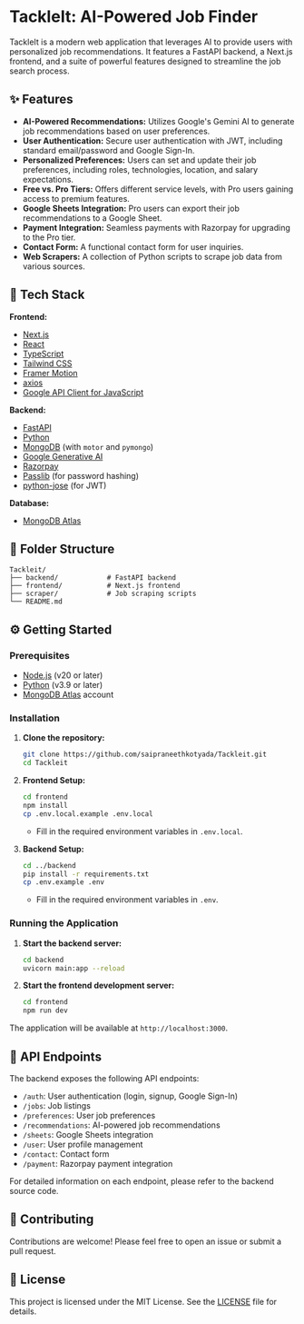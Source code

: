 # TackleIt: AI-Powered Job Finder

TackleIt is a modern web application that leverages AI to provide users with personalized job recommendations. It features a FastAPI backend, a Next.js frontend, and a suite of powerful features designed to streamline the job search process.

## ✨ Features

- **AI-Powered Recommendations:** Utilizes Google's Gemini AI to generate job recommendations based on user preferences.
- **User Authentication:** Secure user authentication with JWT, including standard email/password and Google Sign-In.
- **Personalized Preferences:** Users can set and update their job preferences, including roles, technologies, location, and salary expectations.
- **Free vs. Pro Tiers:** Offers different service levels, with Pro users gaining access to premium features.
- **Google Sheets Integration:** Pro users can export their job recommendations to a Google Sheet.
- **Payment Integration:** Seamless payments with Razorpay for upgrading to the Pro tier.
- **Contact Form:** A functional contact form for user inquiries.
- **Web Scrapers:** A collection of Python scripts to scrape job data from various sources.

## 🚀 Tech Stack

**Frontend:**
- [Next.js](https://nextjs.org/)
- [React](https://reactjs.org/)
- [TypeScript](https://www.typescriptlang.org/)
- [Tailwind CSS](https://tailwindcss.com/)
- [Framer Motion](https://www.framer.com/motion/)
- [axios](https://axios-http.com/)
- [Google API Client for JavaScript](https://github.com/google/google-api-javascript-client)

**Backend:**
- [FastAPI](https://fastapi.tiangolo.com/)
- [Python](https://www.python.org/)
- [MongoDB](https://www.mongodb.com/) (with `motor` and `pymongo`)
- [Google Generative AI](https://ai.google.dev/)
- [Razorpay](https://razorpay.com/)
- [Passlib](https://passlib.readthedocs.io/en/stable/) (for password hashing)
- [python-jose](https://python-jose.readthedocs.io/en/latest/) (for JWT)

**Database:**
- [MongoDB Atlas](https://www.mongodb.com/cloud/atlas)

## 📂 Folder Structure

```
Tackleit/
├── backend/            # FastAPI backend
├── frontend/           # Next.js frontend
├── scraper/            # Job scraping scripts
└── README.md
```

## ⚙️ Getting Started

### Prerequisites

- [Node.js](https://nodejs.org/en/) (v20 or later)
- [Python](https://www.python.org/downloads/) (v3.9 or later)
- [MongoDB Atlas](https://www.mongodb.com/cloud/atlas) account

### Installation

1. **Clone the repository:**
   ```bash
   git clone https://github.com/saipraneethkotyada/Tackleit.git
   cd Tackleit
   ```

2. **Frontend Setup:**
   ```bash
   cd frontend
   npm install
   cp .env.local.example .env.local
   ```
   - Fill in the required environment variables in `.env.local`.

3. **Backend Setup:**
   ```bash
   cd ../backend
   pip install -r requirements.txt
   cp .env.example .env
   ```
   - Fill in the required environment variables in `.env`.

### Running the Application

1. **Start the backend server:**
   ```bash
   cd backend
   uvicorn main:app --reload
   ```

2. **Start the frontend development server:**
   ```bash
   cd frontend
   npm run dev
   ```

The application will be available at `http://localhost:3000`.

## 📝 API Endpoints

The backend exposes the following API endpoints:

- `/auth`: User authentication (login, signup, Google Sign-In)
- `/jobs`: Job listings
- `/preferences`: User job preferences
- `/recommendations`: AI-powered job recommendations
- `/sheets`: Google Sheets integration
- `/user`: User profile management
- `/contact`: Contact form
- `/payment`: Razorpay payment integration

For detailed information on each endpoint, please refer to the backend source code.

## 🤝 Contributing

Contributions are welcome! Please feel free to open an issue or submit a pull request.

## 📄 License

This project is licensed under the MIT License. See the [LICENSE](LICENSE) file for details.
